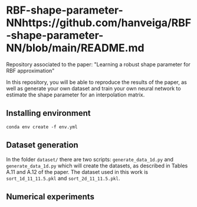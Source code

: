 # RBF-shape-parameter-NNhttps://github.com/hanveiga/RBF-shape-parameter-NN/blob/main/README.md

Repository associated to the paper: "Learning a robust shape parameter for RBF approximation"

In this repository, you will be able to reproduce the results of the paper, as well as generate your own dataset and train your own neural network to estimate the shape parameter for an interpolation matrix.

## Installing environment

~~~
conda env create -f env.yml
~~~

## Dataset generation
In the folder ``dataset/`` there are two scripts: ``generate_data_1d.py`` and ``generate_data_1d.py`` which will create the datasets, as described in Tables A.11 and A.12 of the paper.
The dataset used in this work is ``sort_1d_11_11.5.pkl`` and ``sort_2d_11_11.5.pkl``.

## Numerical experiments
